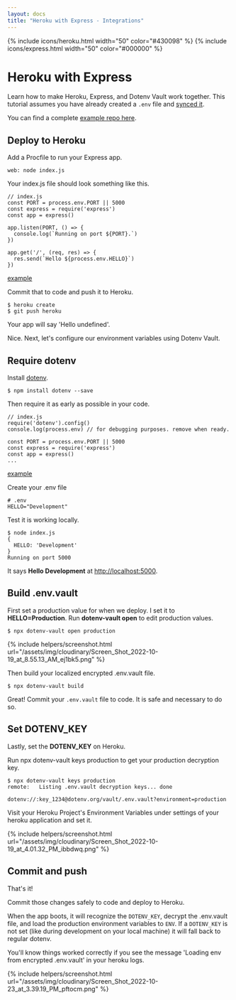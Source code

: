 ```yaml
---
layout: docs
title: "Heroku with Express - Integrations"
---
```


{% include icons/heroku.html width="50" color="#430098" %}
{% include icons/express.html width="50" color="#000000" %}

# Heroku with Express

Learn how to make Heroku, Express, and Dotenv Vault work together. This tutorial assumes you have already created a `.env` file and [synced it](/docs/tutorials/sync).

You can find a complete [example repo here](https://github.com/dotenv-org/integration-example-heroku-express).

## Deploy to Heroku

Add a Procfile to run your Express app.

```
web: node index.js
```

Your index.js file should look something like this.

```
// index.js
const PORT = process.env.PORT || 5000
const express = require('express')
const app = express()

app.listen(PORT, () => {
  console.log(`Running on port ${PORT}.`)
})

app.get('/', (req, res) => {
  res.send(`Hello ${process.env.HELLO}`)
})
```
[example](https://github.com/dotenv-org/integration-example-heroku-express/blob/master/index.js)

Commit that to code and push it to Heroku.

```
$ heroku create
$ git push heroku
```

Your app will say 'Hello undefined'.

Nice. Next, let's configure our environment variables using Dotenv Vault.

## Require dotenv

Install [dotenv](https://github.com/motdotla/dotenv).

```
$ npm install dotenv --save
```

Then require it as early as possible in your code.

```
// index.js
require('dotenv').config()
console.log(process.env) // for debugging purposes. remove when ready.

const PORT = process.env.PORT || 5000
const express = require('express')
const app = express()
...
```
[example](https://github.com/dotenv-org/integration-example-heroku-express/blob/master/index.js)

Create your .env file

```
# .env
HELLO="Development"
```

Test it is working locally.

```
$ node index.js
{
  HELLO: 'Development'
}
Running on port 5000
```

It says **Hello Development** at [http://localhost:5000](http://localhost:5000).

## Build .env.vault

First set a production value for when we deploy. I set it to **HELLO=Production**. Run **dotenv-vault open** to edit production values.

```
$ npx dotenv-vault open production
```

{% include helpers/screenshot.html url="/assets/img/cloudinary/Screen_Shot_2022-10-19_at_8.55.13_AM_ej1bk5.png" %}

Then build your localized encrypted .env.vault file.

```
$ npx dotenv-vault build
```

Great! Commit your `.env.vault` file to code. It is safe and necessary to do so.

## Set DOTENV_KEY

Lastly, set the **DOTENV_KEY** on Heroku.

Run npx dotenv-vault keys production to get your production decryption key.

```
$ npx dotenv-vault keys production
remote:   Listing .env.vault decryption keys... done

dotenv://:key_1234@dotenv.org/vault/.env.vault?environment=production
```

Visit your Heroku Project's Environment Variables under settings of your heroku application and set it.

{% include helpers/screenshot.html url="/assets/img/cloudinary/Screen_Shot_2022-10-19_at_4.01.32_PM_ibbdwq.png" %}

## Commit and push

That's it!

Commit those changes safely to code and deploy to Heroku.

When the app boots, it will recognize the `DOTENV_KEY`, decrypt the .env.vault file, and load the production environment variables to `ENV`. If a `DOTENV_KEY` is not set (like during development on your local machine) it will fall back to regular dotenv.

You'll know things worked correctly if you see the message 'Loading env from encrypted .env.vault' in your heroku logs.

{% include helpers/screenshot.html url="/assets/img/cloudinary/Screen_Shot_2022-10-23_at_3.39.19_PM_pftocm.png" %}
